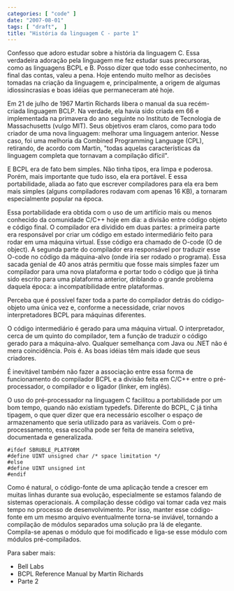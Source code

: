 ```yaml
---
categories: [ "code" ]
date: "2007-08-01"
tags: [ "draft",  ]
title: "História da linguagem C - parte 1"
---
```

Confesso que adoro estudar sobre a história da linguagem C. Essa
verdadeira adoração pela linguagem me fez estudar suas precursoras,
como as linguagens BCPL e B. Posso dizer que todo esse conhecimento, no
final das contas, valeu a pena. Hoje entendo muito melhor as decisões
tomadas na criação da linguagem e, principalmente, a origem de algumas
idiossincrasias e boas idéias que permaneceram até hoje.

Em 21 de julho de 1967 Martin Richards libera o manual da sua
recém-criada linguagem BCLP. Na verdade, ela havia sido criada em 66 e
implementada na primavera do ano seguinte no Instituto de Tecnologia de
Massachusetts (vulgo MIT). Seus objetivos eram claros, como para todo
criador de uma nova linguagem: melhorar uma linguagem anterior. Nesse
caso, foi uma melhoria da Combined Programming Language (CPL), retirando,
de acordo com Martin, "todas aquelas características da linguagem
completa que tornavam a compilação difícil".

E BCPL era de fato bem simples. Não tinha tipos, era limpa e
poderosa. Porém, mais importante que tudo isso, ela era portável. E
essa portabilidade, aliada ao fato que escrever compiladores para ela
era bem mais simples (alguns compiladores rodavam com apenas 16 KB),
a tornaram especialmente popular na época.

Essa portabilidade era obtida com o uso de um artifício mais ou menos
conhecido da comunidade C/C++ hoje em dia: a divisão entre código objeto
e código final. O compilador era dividido em duas partes: a primeira
parte era responsável por criar um código em estado intermediário
feito para rodar em uma máquina virtual. Esse código era chamado de
O-code (O de object). A segunda parte do compilador era responsável por
traduzir esse O-code no código da máquina-alvo (onde iria ser rodado
o programa). Essa sacada genial de 40 anos atrás permitiu que fosse
mais simples fazer um compilador para uma nova plataforma e portar todo o
código que já tinha sido escrito para uma plataforma anterior, driblando
o grande problema daquela época: a incompatibilidade entre plataformas.

Perceba que é possível fazer toda a parte do compilador detrás do
código-objeto uma única vez e, conforme a necessidade, criar novos
interpretadores BCPL para máquinas diferentes.

O código intermediário é gerado para uma máquina virtual. O
interpretador, cerca de um quinto do compilador, tem a função de
traduzir o código gerado para a máquina-alvo. Qualquer semelhança
com Java ou .NET não é mera coincidência. Pois é. As boas idéias
têm mais idade que seus criadores.

É inevitável também não fazer a associação entre essa forma de
funcionamento do compilador BCPL e a divisão feita em C/C++ entre o
pré-processador, o compilador e o ligador (linker, em inglês).

O uso do pré-processador na linguagem C facilitou a portabilidade
por um bom tempo, quando não existiam typedefs. Diferente do BCPL,
C já tinha tipagem, o que quer dizer que era necessário escolher o
espaço de armazenamento que seria utilizado para as variáveis. Com
o pré-processamento, essa escolha pode ser feita de maneira seletiva,
documentada e generalizada.

    #ifdef SBRUBLE_PLATFORM
    #define UINT unsigned char /* space limitation */
    #else
    #define UINT unsigned int
    #endif

Como é natural, o código-fonte de uma aplicação tende a crescer em
muitas linhas durante sua evolução, especialmente se estamos falando
de sistemas operacionais. A compilação desse código vai tomar cada
vez mais tempo no processo de desenvolvimento. Por isso, manter esse
código-fonte em um mesmo arquivo eventualmente torna-se inviável,
tornando a compilação de módulos separados uma solução pra lá de
elegante. Compila-se apenas o módulo que foi modificado e liga-se esse
módulo com módulos pré-compilados.

Para saber mais: 

 * Bell Labs
 * BCPL Reference Manual by Martin Richards
 * Parte 2


